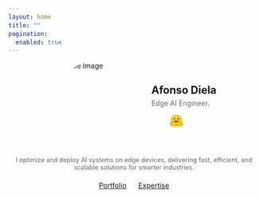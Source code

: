 ```yaml
---
layout: home
title: ""
pagination: 
  enabled: true
---
```


<style>
@media (max-width: 600px) {
  .profile-container > div {
    flex-direction: column;
    align-items: center;
    text-align: center;
  }
  .social-icons {
    justify-content: center;
    gap: 8px;
  }
  .social-icons i,
  .social-icons img {
    font-size: 24px;
    width: 24px;
    height: 24px;
  }
}
</style>

<div class="profile-container" style="display: flex; justify-content: center; flex-wrap: wrap;">
  <div style="display: flex; align-items: center; gap: 20px; flex-wrap: wrap; max-width: 100%;">
    <img src="../assets/images/profile_800_800.jpg" alt="Profile Image" style="width: 180px; height: 180px; border-radius: 50%;">
    <div>
      <h2 style="margin: 0;">Afonso Diela</h2>
      <p style="margin: 5px 0; color: #666;">Edge AI Engineer.</p>
      <div class="social-icons" style="display: flex; align-items: center; gap: 10px; margin-top: 10px; flex-wrap: wrap; overflow: visible; justify-content: center;">
        <a href="https://github.com/afondiel" target="_blank">
          <i class="fab fa-github" style="font-size: 28px; color: #333;"></i>
        </a>
        <a href="https://huggingface.co/afondiel" target="_blank">
          <img src="/assets/images/hf-logo.svg" alt="Hugging Face" style="width: 34px; height: 34px; vertical-align: middle; object-fit: contain; max-width: 100%;">
        </a>
        <a href="https://www.kaggle.com/thepostitguy" target="_blank">
          <i class="fab fa-kaggle" style="font-size: 24px; color: #20BEFF;"></i>
        </a>
        <a href="https://linkedin.com/in/afonso-diela" target="_blank">
          <i class="fab fa-linkedin" style="font-size: 28px; color: #0077B5;"></i>
        </a>
        <a href="https://twitter.com/muntudiela" target="_blank">
          <i class="fa-brands fa-square-x-twitter" style="font-size: 28px; color: #000000;"></i>
        </a>
        <a href="mailto:a.diela.pro@gmail.com">
          <i class="fas fa-envelope" style="font-size: 28px; color: #D44638;"></i>
        </a>
      </div>
    </div>
  </div>
</div>

<div style="text-align: center; margin-top: 10px;"> 
  <p style="font-size: 0.9em; color: #666; max-width: 600px; margin: 0 auto;">
    I optimize and deploy AI systems on edge devices, delivering fast, efficient, and scalable solutions for smarter industries.
  </p>
  <div style="margin-top: 20px;"> 
    <a href="/portfolio/" class="btn btn--primary" style="margin: 0 10px;">Portfolio</a>
    <a href="/services/" class="btn btn--primary" style="margin: 0 10px;">Expertise</a>
  </div>
</div>

